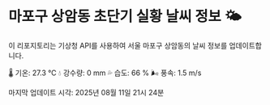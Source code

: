 
# 마포구 상암동 초단기 실황 날씨 정보 🌤️

이 리포지토리는 기상청 API를 사용하여 서울 마포구 상암동의 날씨 정보를 업데이트합니다. 

🌡️ 기온: 27.3 ℃
💧 강수량: 0 mm
💦 습도: 66 %
🌬️ 풍속: 1.5 m/s

마지막 업데이트 시각: 2025년 08월 11일 21시 24분    
